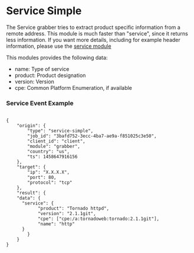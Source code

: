 # Service Simple

The Service grabber tries to extract product specific information from a remote address. This module is much faster than "service", since it returns less information. If you want more details, including for example header information, please use the [service module](https://github.com/binaryedge/api-publicdoc/blob/master/modules/service.md "service")

This modules provides the following data:

  * name: Type of service
  * product: Product designation
  * version: Version
  * cpe: Common Platform Enumeration, if available


### Service Event Example
```

{
	"origin": {
		"type": "service-simple",
		"job_id": "3bafd752-3ecc-4ba7-ae9a-f851025c3e50",
		"client_id": "client",
		"module": "grabber",
		"country": "us",
		"ts": 1458647916156
	},
	"target": {
		"ip": "X.X.X.X",
		"port": 80,
		"protocol": "tcp"
	},
	"result": {
    "data": {
      "service": {
  			"product": "Tornado httpd",
  			"version": "2.1.1git",
  			"cpe": ["cpe:/a:tornadoweb:tornado:2.1.1git"],
  			"name": "http"
      }
		}
	}
}
```
